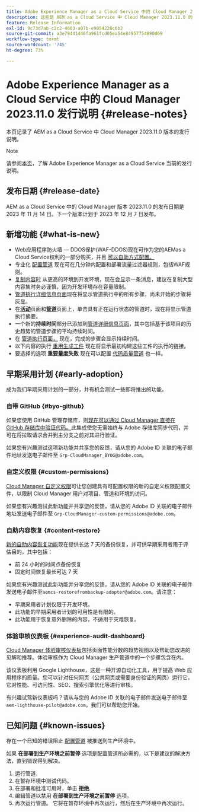 ```yaml
---
title: Adobe Experience Manager as a Cloud Service 中的 Cloud Manager 2023.11.0 发行说明
description: 这些是 AEM as a Cloud Service 中 Cloud Manager 2023.11.0 的发行说明。
feature: Release Information
exl-id: 9c73d7ab-c2c2-4803-a07b-e9054220c6b2
source-git-commit: a3e79441d46fa961fcd05ea54e84957754890d69
workflow-type: tm+mt
source-wordcount: '745'
ht-degree: 73%

---
```



# Adobe Experience Manager as a Cloud Service 中的 Cloud Manager 2023.11.0 发行说明 {#release-notes}

本页记录了 AEM as a Cloud Service 中 Cloud Manager 2023.11.0 版本的发行说明。

>[!NOTE]
>
>请参阅[本页](/help/release-notes/release-notes-cloud/release-notes-current.md)，了解 Adobe Experience Manager as a Cloud Service 当前的发行说明。

## 发布日期 {#release-date}

AEM as a Cloud Service 中的 Cloud Manager 版本 2023.11.0 的发布日期是 2023 年 11 月 14 日。下一个版本计划于 2023 年 12 月 7 日发布。

## 新增功能 {#what-is-new}

* Web应用程序防火墙 — DDOS保护(WAF-DDOS)现在可作为您的AEMas a Cloud Service权利的一部分购买，并且 [可以自助方式配置。](/help/implementing/cloud-manager/getting-access-to-aem-in-cloud/creating-production-programs.md)
* 专业化 [配置管道](/help/implementing/cloud-manager/configuring-pipelines/introduction-ci-cd-pipelines.md) 现在可在几分钟内配置和部署流量过滤器规则，包括WAF规则。
* [复制内容时](/help/implementing/developing/tools/content-copy.md) 从更高的环境到开发环境，现在会显示一条消息，建议在复制大型内容集时务必谨慎，因为开发环境存在容量限制。
* [管道执行详细信息页面](/help/implementing/cloud-manager/configuring-pipelines/managing-pipelines.md#view-details)现在将显示管道执行中的所有步骤，尚未开始的步骤将灰显。
* 在&#x200B;**[活动](/help/implementing/cloud-manager/configuring-pipelines/managing-pipelines.md#activity)**&#x200B;页面和&#x200B;**[管道](/help/implementing/cloud-manager/configuring-pipelines/managing-pipelines.md#pipelines)**&#x200B;页面上，单击具有正在运行状态的管道时，现在将显示管道执行摘要。
* 一个新的&#x200B;**持续时间**&#x200B;部分已添加到[管道详细信息页面](/help/implementing/cloud-manager/configuring-pipelines/managing-pipelines.md#view-details)，其中包括基于该项目的历史趋势的管道步骤的平均持续时间。
* 在 [管道执行页面，](/help/implementing/cloud-manager/configuring-pipelines/managing-pipelines.md#activity-window) 现在，完成的步骤会显示持续时间。
* 以下内容的执行 [重用生成工件](/help/implementing/cloud-manager/getting-access-to-aem-in-cloud/setting-up-project.md#build-artifact-reuse) 现在将显示最初构建这些工件的执行的链接。
* 要选择的选项 **重要量度失败** 现在可以配置 [代码质量管道](/help/implementing/cloud-manager/configuring-pipelines/configuring-non-production-pipelines.md) 也一样。


## 早期采用计划 {#early-adoption}

成为我们早期采用计划的一部分，并有机会测试一些即将推出的功能。

### 自带 GitHub {#byo-github}

如果您使用 GitHub 管理存储库，则[现在可以通过 Cloud Manager 直接在 GitHub 存储库中验证代码。](/help/implementing/cloud-manager/managing-code/byo-github.md)此集成使您无需始终与 Adobe 存储库同步代码，并可在将拉取请求合并到主分支之前对其进行验证。

如果您有兴趣测试这项新功能并共享您的反馈，请从您的 Adobe ID 关联的电子邮件地址发送电子邮件至 `Grp-CloudManager_BYOG@adobe.com`。

### 自定义权限 {#custom-permissions}

[Cloud Manager 自定义权限](/help/implementing/cloud-manager/custom-permissions.md)可让您创建具有可配置权限的新的自定义权限配置文件，以限制 Cloud Manager 用户对项目、管道和环境的访问。

如果您有兴趣测试此新功能并共享您的反馈，请从您的 Adobe ID 关联的电子邮件地址发送电子邮件至 `Grp-CloudManager-custom-permissions@adobe.com`。

### 自助内容恢复 {#content-restore}

[新的自助内容恢复功能](/help/operations/restore.md)现在提供长达 7 天的备份恢复，并可供早期采用者用于评估目的，其中包括：

* 前 24 小时的时间点备份恢复
* 固定时间恢复最长可达 7 天

如果您有兴趣测试此新功能并分享您的反馈，请从您的 Adobe ID 关联的电子邮件发送电子邮件至`aemcs-restorefrombackup-adopter@adobe.com`。请注意：

* 早期采用者计划仅限于开发环境。
* 此功能的早期采用者计划的可用性是有限的。
* 此功能用于恢复意外删除的内容，不适用于灾难恢复。

### 体验审核仪表板 {#experience-audit-dashboard}

[Cloud Manager 体验审核仪表板](/help/implementing/cloud-manager/experience-audit-dashboard.md)包括页面性能分数的趋势视图以及帮助您改进的见解和推荐。体验审核作为 Cloud Manager 生产管道中的一个步骤包含在内。

该仪表板利用 Google Lighthouse，这是一种开源自动化工具，用于提高 Web 应用程序的质量。您可以针对任何网页（公共网页或需要身份验证的网页）运行它。它对性能、可访问性、SEO、搜索引擎优化等进行审核。

有兴趣试驾新仪表板吗？请从与您的 Adobe ID 关联的电子邮件发送电子邮件至`aem-lighthouse-pilot@adobe.com`，我们可以帮助您开始。

## 已知问题 {#known-issues}

存在一个已知的错误阻止 [配置管道](/help/implementing/cloud-manager/configuring-pipelines/introduction-ci-cd-pipelines.md##config-deployment-pipeline) 被推送到生产环境中。

如果 **在部署到生产环境之前暂停** 选项是配置管道所必需的，以下是建议的解决方法，直到错误得到解决。

1. 运行管道.
1. 在暂存环境中测试代码。
1. 在部署和批准可用时，单击 **拒绝**.
1. 编辑管道以禁用 **在部署到生产环境之前暂停** 选项。
1. 再次运行管道。 它将在暂存环境中再次运行，然后在生产环境中再次运行。
